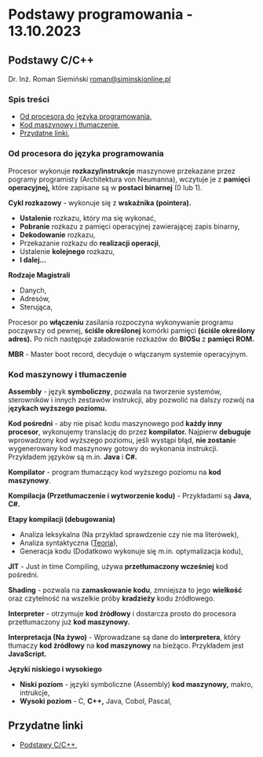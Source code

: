 # Podstawy programowania - 13.10.2023

## Podstawy C/C++

Dr. Inż. Roman Siemiński
[roman@siminskionline.pl](mailto:roman@siminskionline.pl)

### Spis treści
- [Od procesora do języka programowania](#od-procesora-do-języka-programowania),
- [Kod maszynowy i tłumaczenie](#kod-maszynowy-i-tłumaczenie),
- [Przydatne linki](#przydatne-linki),

### Od procesora do języka programowania

Procesor wykonuje **rozkazy/instrukcje** maszynowe przekazane przez pogramy programisty (Architektura von Neumanna), wczytuje je z **pamięci operacyjnej,** które zapisane są w **postaci binarnej** (0 lub 1).

**Cykl rozkazowy** - wykonuje się z **wskaźnika (pointera).**
- **Ustalenie** rozkazu, który ma się wykonać,
- **Pobranie** rozkazu z pamięci operacyjnej zawierającej zapis binarny,
- **Dekodowanie** rozkazu,
- Przekazanie rozkazu do **realizacji operacji**,
- Ustalenie **kolejnego** rozkazu,
- **I dalej...**

**Rodzaje Magistrali**
- Danych,
- Adresów,
- Sterująca,

Procesor po **włączeniu** zasilania rozpoczyna wykonywanie programu począwszy
od pewnej, **ściśle określonej** komórki pamięci **(ściśle określony adres).**
Po nich następuje załadowanie rozkazów do **BIOSu** z **pamięci ROM.**

**MBR** - Master boot record, decyduje o włączanym systemie operacyjnym.

### Kod maszynowy i tłumaczenie

**Assembly** - język **symboliczny**, pozwala na tworzenie systemów, sterowników i innych zestawów instrukcji, aby pozwolić na dalszy rozwój na j**ęzykach wyższego poziomu.**

**Kod pośredni** - aby nie pisać kodu maszynowego pod **każdy inny procesor**, wykonujemy translację do przez **kompilator.** Najpierw **debuguje** wprowadzony kod wyższego poziomu, jeśli wystąpi błąd, **nie zostani**e wygenerowany kod maszynowy gotowy do wykonania instrukcji. Przykładem języków są m.in. **Java** i **C#.**

**Kompilator** - program tłumaczący kod wyższego poziomu na **kod maszynowy**.

**Kompilacja (Przetłumaczenie i wytworzenie kodu)** - Przykładami są **Java, C#.**

**Etapy kompilacji (debugowania)**
- Analiza leksykalna (Na przykład sprawdzenie czy nie ma literówek),
- Analiza syntaktyczna ([Teoria](http://www.kompilatory.agh.edu.pl/kompilatory/wyklady/WEAIiE-04-Analiza-skladniowa.pdf)),
- Generacja kodu (Dodatkowo wykonuje się m.in. optymalizacja kodu),

**JIT** - Just in time Compiling, używa **przetłumaczony wcześniej** kod pośredni.

**Shading** - pozwala na **zamaskowanie kodu**, zmniejsza to jego **wielkość** oraz czytelność na wszelkie próby **kradzieży** kodu źródłowego.

**Interpreter** - otrzymuje **kod źródłowy** i dostarcza prosto do procesora przetłumaczony już **kod maszynowy.**

**Interpretacja (Na żywo)** - Wprowadzane są dane do **interpretera**, który tłumaczy **kod źródłowy** na **kod maszynowy** na bieżąco. Przykładem jest **JavaScript.**

**Języki niskiego i wysokiego**

- **Niski poziom** - języki symboliczne (Assembly) **kod maszynowy,** makro, intrukcje,
- **Wysoki poziom** - C, **C++,** Java, Cobol, Pascal,

## Przydatne linki

- [Podstawy C/C++](http://programowanie.siminskionline.pl/c-cpp/),
